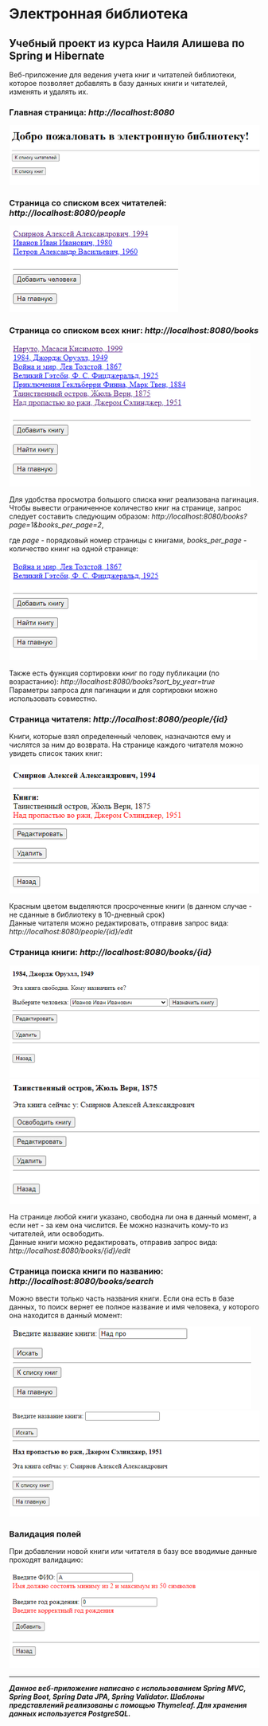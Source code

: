 # Электронная библиотека
## Учебный проект из курса Наиля Алишева по Spring и Hibernate

Веб-приложение для ведения учета книг и читателей библиотеки, которое позволяет добавлять в базу данных книги и читателей, изменять и удалять их.

### Главная страница: *http://localhost:8080* ###

![screen](https://github.com/smileksey/Library_SpringBoot_app/blob/master/screens/index.png?raw=true)

### Страница со списком всех читателей: *http://localhost:8080/people* ###

![screen](https://github.com/smileksey/Library_SpringBoot_app/blob/master/screens/readers.png?raw=true)

### Страница со списком всех книг: *http://localhost:8080/books* ###

![screen](https://github.com/smileksey/Library_SpringBoot_app/blob/master/screens/books.png?raw=true)

Для удобства просмотра большого списка книг реализована пагинация. Чтобы вывести ограниченное количество книг на странице, запрос следует составить следующим образом: 
*http://localhost:8080/books?page=1&books_per_page=2*, 

где *page* - порядковый номер страницы с книгами, *books_per_page* - количество книнг на одной странице:

![screen](https://github.com/smileksey/Library_SpringBoot_app/blob/master/screens/pagination.png?raw=true)

Также есть функция сортировки книг по году публикации (по возрастанию): *http://localhost:8080/books?sort_by_year=true*  
Параметры запроса для пагинации и для сортировки можно использовать совместно.

### Страница читателя: *http://localhost:8080/people/{id}* ###

Книги, которые взял определенный человек, назначаются ему и числятся за ним до возврата. На странице каждого читателя можно увидеть список таких книг:

![screen](https://github.com/smileksey/Library_SpringBoot_app/blob/master/screens/expired.png?raw=true)

Красным цветом выделяются просроченные книги (в данном случае - не сданные в библиотеку в 10-дневный срок)  
Данные читателя можно редактировать, отправив запрос вида: *http://localhost:8080/people/{id}/edit*

### Страница книги: *http://localhost:8080/books/{id}* ###

![screen](https://github.com/smileksey/Library_SpringBoot_app/blob/master/screens/vacant_book.png?raw=true)
![screen](https://github.com/smileksey/Library_SpringBoot_app/blob/master/screens/borrowed_book.png?raw=true)

На странице любой книги указано, свободна ли она в данный момент, а если нет - за кем она числится. Ее можно назначить кому-то из читателей, или освободить.  
Данные книги можно редактировать, отправив запрос вида: *http://localhost:8080/books/{id}/edit*

### Страница поиска книги по названию: *http://localhost:8080/books/search* ###
Можно ввести только часть названия книги. Если она есть в базе данных, то поиск вернет ее полное название и имя человека, у которого она находится в данный момент:

![screen](https://github.com/smileksey/Library_SpringBoot_app/blob/master/screens/search1.png?raw=true)
![screen](https://github.com/smileksey/Library_SpringBoot_app/blob/master/screens/search2.png?raw=true)

### Валидация полей ###
При добавлении новой книги или читателя в базу все вводимые данные проходят валидацию:

![screen](https://github.com/smileksey/Library_SpringBoot_app/blob/master/screens/validation.png?raw=true)

---

***Данное веб-приложение написано с использованием Spring MVC, Spring Boot, Spring Data JPA, Spring Validator. Шаблоны представлений реализованы с помощью Thymeleaf. Для хранения данных используется PostgreSQL.***
